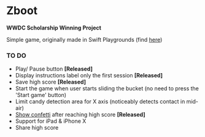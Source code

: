 # Zboot
**WWDC Scholarship Winning Project**

Simple game, originally made in Swift Playgrounds (find [here](https://github.com/ekranac/Zboot-Playground))


###  TO DO
 - Play/ Pause button **[Released]**
 - Display instructions label only the first session **[Released]**
 - Save high score **[Released]**
 - Start the game when user starts sliding the bucket (no need to press the 'Start game' button)
 - Limit candy detection area for X axis (noticeably detects contact in mid-air)
 - [Show confetti](https://cocoapods.org/pods/SAConfettiView) after reaching high score **[Released]**
 - Support for iPad & iPhone X
 - Share high score
 
